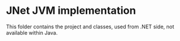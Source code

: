 # JNet JVM implementation

This folder contains the project and classes, used from .NET side, not available within Java.